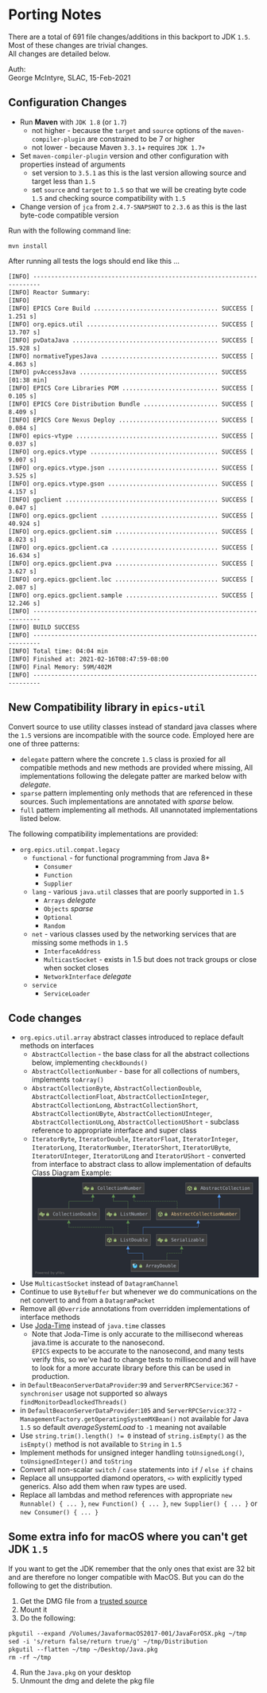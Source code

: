 # Porting Notes
There are a total of 691 file changes/additions in this backport to JDK `1.5`.  Most of these changes are trivial changes.  
All changes are detailed below.

Auth:  
George McIntyre, SLAC, 15-Feb-2021

## Configuration Changes
+ Run **Maven** with `JDK 1.8` (or `1.7`)
  + not higher - because the `target` and `source` options of the `maven-compiler-plugin` are constrained to be 7 or higher
  + not lower - because Maven `3.3.1`+ requires `JDK 1.7+`
+ Set `maven-compiler-plugin` version and other configuration with properties instead of arguments
  + set version to `3.5.1` as this is the last version allowing source and target less than `1.5`
  + set `source` and `target` to `1.5` so that we will be creating byte code `1.5` and checking source compatibility with `1.5`
+ Change version of `jca` from `2.4.7-SNAPSHOT` to `2.3.6` as this is the last byte-code compatible version

Run with the following command line:
```shell
mvn install
```

After running all tests the logs should end like this ...

```shell
[INFO] ------------------------------------------------------------------------
[INFO] Reactor Summary:
[INFO]
[INFO] EPICS Core Build ................................... SUCCESS [  1.251 s]
[INFO] org.epics.util ..................................... SUCCESS [ 13.707 s]
[INFO] pvDataJava ......................................... SUCCESS [ 15.928 s]
[INFO] normativeTypesJava ................................. SUCCESS [  4.863 s]
[INFO] pvAccessJava ....................................... SUCCESS [01:38 min]
[INFO] EPICS Core Libraries POM ........................... SUCCESS [  0.105 s]
[INFO] EPICS Core Distribution Bundle ..................... SUCCESS [  8.409 s]
[INFO] EPICS Core Nexus Deploy ............................ SUCCESS [  0.084 s]
[INFO] epics-vtype ........................................ SUCCESS [  0.037 s]
[INFO] org.epics.vtype .................................... SUCCESS [  9.007 s]
[INFO] org.epics.vtype.json ............................... SUCCESS [  3.525 s]
[INFO] org.epics.vtype.gson ............................... SUCCESS [  4.157 s]
[INFO] gpclient ........................................... SUCCESS [  0.047 s]
[INFO] org.epics.gpclient ................................. SUCCESS [ 40.924 s]
[INFO] org.epics.gpclient.sim ............................. SUCCESS [  8.023 s]
[INFO] org.epics.gpclient.ca .............................. SUCCESS [ 16.634 s]
[INFO] org.epics.gpclient.pva ............................. SUCCESS [  3.627 s]
[INFO] org.epics.gpclient.loc ............................. SUCCESS [  2.087 s]
[INFO] org.epics.gpclient.sample .......................... SUCCESS [ 12.246 s]
[INFO] ------------------------------------------------------------------------
[INFO] BUILD SUCCESS
[INFO] ------------------------------------------------------------------------
[INFO] Total time: 04:04 min
[INFO] Finished at: 2021-02-16T08:47:59-08:00
[INFO] Final Memory: 59M/402M
[INFO] ------------------------------------------------------------------------
```

## New Compatibility library in `epics-util`
Convert source to use utility classes instead of standard java classes where the `1.5` versions are incompatible with the source code.
Employed here are one of three patterns:
+ `delegate` pattern where the concrete `1.5` class is proxied for all compatible methods and new methods
are provided where missing, All implementations following the delegate patter are marked below with _delegate_.
+ `sparse` pattern implementing only methods that are referenced in these sources.  Such implementations are annotated with _sparse_ below.
+ `full` pattern implementing all methods.  All unannotated implementations listed below.

The following compatibility implementations are provided:
+ `org.epics.util.compat.legacy`
  + `functional` - for functional programming from Java 8+
    + `Consumer`
    + `Function`
    + `Supplier`
  + `lang` - various `java.util` classes that are poorly supported in `1.5`
    + `Arrays` _delegate_
    + `Objects` _sparse_
    + `Optional`
    + `Random`
  + `net` - various classes used by the networking services that are missing some methods in `1.5`
    + `InterfaceAddress`
    + `MulticastSocket` - exists in 1.5 but does not track groups or close when socket closes
    + `NetworkInterface` _delegate_
  + `service`
    + `ServiceLoader`

## Code changes
+ `org.epics.util.array` abstract classes introduced to replace default methods on interfaces
  + `AbstractCollection` - the base class for all the abstract collections below, implementing `checkBounds()`
  + `AbstractCollectionNumber` - base for all collections of numbers, implements `toArray()`
  + `AbstractCollectionByte`, `AbstractCollectionDouble`, `AbstractCollectionFloat`, `AbstractCollectionInteger`, `AbstractCollectionLong`, `AbstractCollectionShort`, `AbstractCollectionUByte`, `AbstractCollectionUInteger`, `AbstractCollectionULong`, `AbstractCollectionUShort` - subclass reference to appropriate interface and super class
  + `IteratorByte`, `IteratorDouble`, `IteratorFloat`, `IteratorInteger`, `IteratorLong`, `IteratorNumber`, `IteratorShort`, `IteratorUByte`, `IteratorUInteger`, `IteratorULong` and `IteratorUShort` - converted from interface to abstract class to allow implementation of defaults  
  Class Diagram Example:
    ![ArrayDouble](ArrayDouble.png)
+ Use `MulticastSocket` instead of `DatagramChannel`
+ Continue to use `ByteBuffer` but whenever we do communications on the net convert to and from a `DatagramPacket`
+ Remove all `@Override` annotations from overridden implementations of interface methods
+ Use [Joda-Time](https://www.joda.org/joda-time/) instead of `java.time` classes
  + Note that Joda-Time is only accurate to the millisecond whereas java.time is accurate to the nanosecond.  
    `EPICS` expects to be accurate to the nanosecond, and many tests verify this, so we've had to change tests
    to millisecond and will have to look for a more accurate library before this can be used in production.
+ in `DefaultBeaconServerDataProvider`:`99` and `ServerRPCService`:`367` - `synchroniser` usage not supported so always `findMonitorDeadlockedThreads()`
+ in `DefaultBeaconServerDataProvider`:`105` and `ServerRPCService`:`372` -  `ManagementFactory.getOperatingSystemMXBean()` not available for Java `1.5` so default _averageSystemLoad_ to `-1` meaning
  not available
+ Use `string.trim().length() != 0` instead of `string.isEmpty()` as the `isEmpty()` method is not available to `String` in `1.5`
+ Implement methods for unsigned integer handling `toUnsignedLong()`, `toUnsignedInteger()` and `toString`
+ Convert all non-scalar `switch` / `case` statements into `if` / `else if` chains
+ Replace all unsupported diamond operators, `<>` with explicitly typed generics.  Also add them when raw types are used.
+ Replace all lambdas and method references with appropriate `new Runnable() { ... }`, `new Function() { ... }`, `new Supplier() { ... }` or `new Consumer() { ... }`

## Some extra info for macOS where you can't get JDK `1.5`
If you want to get the JDK remember that the only ones that exist are 32 bit and are therefore no longer
compatible with MacOS.  But you can do the following to get the distribution.
1. Get the DMG file from a [trusted source](http://support.apple.com/downloads/DL1359/en_US/JavaForMacOSX10.5Update10.dmg
)
2. Mount it
3. Do the following:
```shell
pkgutil --expand /Volumes/JavaformacOS2017-001/JavaForOSX.pkg ~/tmp
sed -i 's/return false/return true/g' ~/tmp/Distribution
pkgutil --flatten ~/tmp ~/Desktop/Java.pkg
rm -rf ~/tmp
```

4. Run the `Java.pkg` on your desktop
5. Unmount the dmg and delete the pkg file
```
